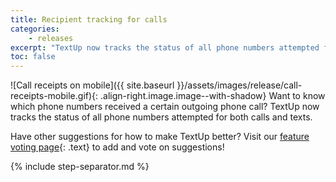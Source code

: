 ```yaml
---
title: Recipient tracking for calls
categories:
    - releases
excerpt: "TextUp now tracks the status of all phone numbers attempted for both calls and texts"
toc: false
---
```


![Call receipts on mobile]({{ site.baseurl }}/assets/images/release/call-receipts-mobile.gif){: .align-right.image.image--with-shadow} Want to know which phone numbers received a certain outgoing phone call? TextUp now tracks the status of all phone numbers attempted for both calls and texts.

Have other suggestions for how to make TextUp better? Visit our [feature voting page](https://textup.featureupvote.com){: .text} to add and vote on suggestions!

{% include step-separator.md %}
